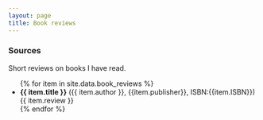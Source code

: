 ```yaml
---
layout: page
title: Book reviews
---
```


### Sources

Short reviews on books I have read.

<ul>
{% for item in site.data.book_reviews %}
  <li>
    <strong>{{ item.title }}</strong> ({{ item.author }}, {{item.publisher}}, ISBN:{{item.ISBN}})
    {{ item.review }}
    
  </li>
{% endfor %}
</ul>
